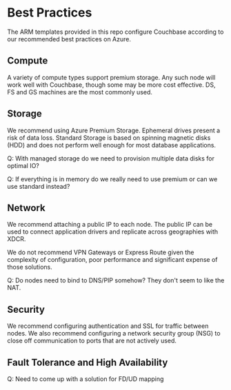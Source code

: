 # Best Practices

The ARM templates provided in this repo configure Couchbase according to our recommended best practices on Azure.

## Compute

A variety of compute types support premium storage.  Any such node will work well with Couchbase, though some may be more cost effective.  DS, FS and GS machines are the most commonly used.

## Storage

We recommend using Azure Premium Storage.  Ephemeral drives present a risk of data loss.  Standard Storage is based on spinning magnetic disks (HDD) and does not perform well enough for most database applications.

Q: With managed storage do we need to provision multiple data disks for optimal IO?

Q: If everything is in memory do we really need to use premium or can we use standard instead?

## Network

We recommend attaching a public IP to each node.  The public IP can be used to connect application drivers and replicate across geographies with XDCR.

We do not recommend VPN Gateways or Express Route given the complexity of configuration, poor performance and significant expense of those solutions.

Q: Do nodes need to bind to DNS/PIP somehow?  They don't seem to like the NAT.

## Security

We recommend configuring authentication and SSL for traffic between nodes.  We also recommend configuring a network security group (NSG) to close off communication to ports that are not actively used.

## Fault Tolerance and High Availability

Q: Need to come up with a solution for FD/UD mapping

